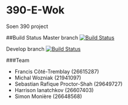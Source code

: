 # 390-E-Wok
Soen 390 project

##Build Status
Master branch [![Build Status](https://travis-ci.org/mv740/390-E-Wok.svg?branch=master)](https://travis-ci.org/mv740/390-E-Wok)

Develop branch [![Build Status](https://travis-ci.org/mv740/390-E-Wok.svg?branch=develop)](https://travis-ci.org/mv740/390-E-Wok)

###Team
- Francis Côté-Tremblay (26615287) 
- Michal Wozniak (21941097)
- Sebastian Rafique Proctor-Shah (29649727) 
- Harrison Ianatchkov (26607403)
- Simon Monière (26648568)
